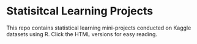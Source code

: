 # Statisitcal Learning Projects
This repo contains statistical learning mini-projects conducted on Kaggle datasets using R. Click the HTML versions for easy reading.
